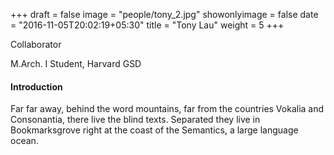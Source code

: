 +++
draft = false
image = "people/tony_2.jpg"
showonlyimage = false
date = "2016-11-05T20:02:19+05:30"
title = "Tony Lau"
weight = 5
+++

Collaborator

M.Arch. I Student, Harvard GSD
<!--more-->

#### Introduction

Far far away, behind the word mountains, far from the countries Vokalia and Consonantia, there live the blind texts. Separated they live in Bookmarksgrove right at the coast of the Semantics, a large language ocean.


